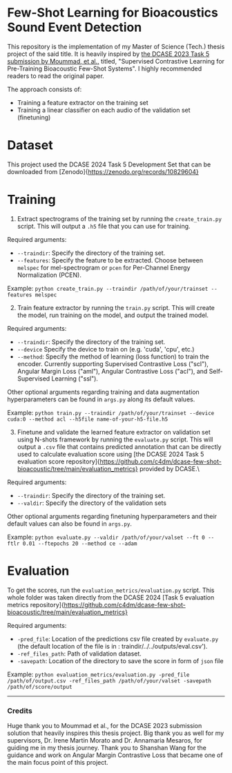 # Few-Shot Learning for Bioacoustics Sound Event Detection

This repository is the implementation of my Master of Science (Tech.) thesis project of the said title. It is heavily inspired by [the DCASE 2023 Task 5 submission by Moummad, et al.,](https://dcase.community/documents/challenge2023/technical_reports/DCASE2023_Moummad_IMT_t5.pdf) titled, "Supervised Contrastive Learning for Pre-Training Bioacoustic Few-Shot Systems". I highly recommended readers to read the original paper.

The approach consists of:
<ul>
<li>Training a feature extractor on the training set</li>
<li>Training a linear classifier on each audio of the validation set (finetuning)</li>
</ul>

# Dataset

This project used the DCASE 2024 Task 5 Development Set that can be downloaded from [Zenodo]{https://zenodo.org/records/10829604}

# Training

1. Extract spectrograms of the training set by running the ```create_train.py``` script. This will output a ```.h5``` file that you can use for training.

 Required arguments:
- ```--traindir```: Specify the directory of the training set.
- ```--features```: Specify the feature to be extracted. Choose between ```melspec``` for mel-spectrogram or ```pcen``` for Per-Channel Energy Normalization (PCEN).

 Example:
```python create_train.py --traindir /path/of/your/trainset --features melspec```

2. Train feature extractor by running the ```train.py``` script. This will create the model, run training on the model, and output the trained model.

 Required arguments:
- ```--traindir```: Specify the directory of the training set.
- ```--device``` Specify the device to train on (e.g. 'cuda', 'cpu', etc.)
- ```--method```: Specify the method of learning (loss function) to train the encoder. Currently supporting Supervised Contrastive Loss ("scl"), Angular Margin Loss ("aml"), Angular Contrastive Loss ("acl"), and Self-Supervised Learning ("ssl").

 Other optional arguments regarding training and data augmentation hyperparameters can be found in ```args.py``` along its default values.

 Example:
```python train.py --traindir /path/of/your/trainset --device cuda:0 --method acl --h5file name-of-your-h5-file.h5```

3. Finetune and validate the learned feature extractor on validation set using N-shots framework by running the ```evaluate.py``` script. This will output a ```.csv``` file that contains predicted annotation that can be directly used to calculate evaluation score using [the DCASE 2024 Task 5 evaluation score repository]{https://github.com/c4dm/dcase-few-shot-bioacoustic/tree/main/evaluation_metrics} provided by DCASE.\

 Required arguments:
- ```--traindir```: Specify the directory of the training set.
- ```--valdir```: Specify the directory of the validation sets

 Other optional arguments regarding finetuning hyperparameters and their default values can also be found in ```args.py```.

 Example:
```python evaluate.py --valdir /path/of/your/valset --ft 0 --ftlr 0.01 --ftepochs 20 --method ce --adam```


# Evaluation

To get the scores, run the ```evaluation_metrics/evaluation.py``` script. This whole folder was taken directly from the DCASE 2024 [Task 5 evaluation metrics repository]{https://github.com/c4dm/dcase-few-shot-bioacoustic/tree/main/evaluation_metrics}

Required arguments:
- ```-pred_file```: Location of the predictions csv file created by ```evaluate.py``` (the default location of the file is in : traindir/../../outputs/eval.csv').
- ```-ref_files_path```: Path of validation dataset.
- ```-savepath```: Location of the directory to save the score in form of ```json``` file

Example:
```python evaluation_metrics/evaluation.py -pred_file /path/of/output.csv -ref_files_path /path/of/your/valset -savepath /path/of/score/output```

---

### Credits
Huge thank you to Moummad et al., for the DCASE 2023 submission solution that heavily inspires this thesis project. Big thank you as well for my supervisors, Dr. Irene Martin Morato and Dr. Annamaria Mesaros, for guiding me in my thesis journey. Thank you to Shanshan Wang for the guidance and work on Angular Margin Contrastive Loss that became one of the main focus point of this project.
